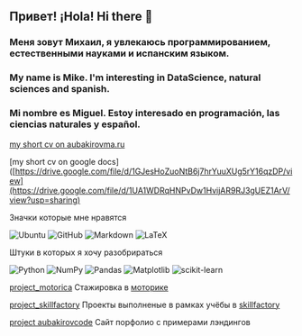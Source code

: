 ## Привет! ¡Hola! Hi there 👋

### Меня зовут Михаил, я увлекаюсь программированием, естественными науками и испанским языком.

### My name is Mike. I'm interesting in DataScience, natural sciences and spanish.

### Mi nombre es Miguel. Estoy interesado en programación, las ciencias naturales y español.

[my short cv on aubakirovma.ru](https://aubakirovma.ru/cv_ds)

[my short cv on google docs]([https://drive.google.com/file/d/1GJesHoZuoNtB6j7hrYuuXUg5rY16qzDP/view](https://drive.google.com/file/d/1UA1WDRqHNPvDw1HvijAR9RJ3gUEZ1ArV/view?usp=sharing)

Значки которые мне нравятся

![Ubuntu](https://img.shields.io/badge/Ubuntu-E95420?style=for-the-badge&logo=ubuntu&logoColor=white)
![GitHub](https://img.shields.io/badge/github-%23121011.svg?style=for-the-badge&logo=github&logoColor=white)
![Markdown](https://img.shields.io/badge/markdown-%23000000.svg?style=for-the-badge&logo=markdown&logoColor=white)
![LaTeX](https://img.shields.io/badge/latex-%23008080.svg?style=for-the-badge&logo=latex&logoColor=white)


Штуки в которых я хочу разобрираться

![Python](https://img.shields.io/badge/python-3670A0?style=for-the-badge&logo=python&logoColor=ffdd54)
![NumPy](https://img.shields.io/badge/numpy-%23013243.svg?style=for-the-badge&logo=numpy&logoColor=white) 
![Pandas](https://img.shields.io/badge/pandas-%23150458.svg?style=for-the-badge&logo=pandas&logoColor=white) 
![Matplotlib](https://img.shields.io/badge/Matplotlib-%23ffffff.svg?style=for-the-badge&logo=Matplotlib&logoColor=black) 
![scikit-learn](https://img.shields.io/badge/scikit--learn-%23F7931E.svg?style=for-the-badge&logo=scikit-learn&logoColor=white)


[project_motorica](https://github.com/hoittoken/Python/tree/master/Py/Projects/progect_motorica) Стажировка в [моторике](https://motorica.org/)

[project_skillfactory](https://github.com/hoittoken/Python/tree/master/Py/Projects) Проекты выполненые в рамках учёбы в [skillfactory](https://skillfactory.ru/)

[project aubakirovcode](https://aubakirovma.ru/) Сайт порфолио с примерами лэндингов


<!--
**hoittoken/hoittoken** is a ✨ _special_ ✨ repository because its `README.md` (this file) appears on your GitHub profile.


- 🔭 I’m currently working on 
- 🌱 I’m currently learning math&ml
- 👯 I’m looking to collaborate on ...
- 🤔 I’m looking for help with ...
- 💬 Ask me about 
- 📫 How to reach me: ...
- 😄 Pronouns: ...
- ⚡ Fun fact: ...
-->
